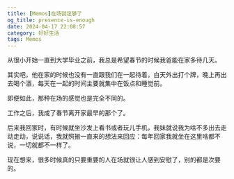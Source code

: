 ```yaml
---
title: [Memos]在场就足够了
og_title: presence-is-enough
date: 2024-04-17 22:08:57
category: 好好生活
tags: Memos
---
```


从很小开始一直到大学毕业之前，我总是希望春节的时候我爸能在家多待几天。

其实吧，他在家的时候也没有一直跟我们在一起待着，白天外出打个牌，晚上再出去喝个酒，每天在一起的时间主要就集中在饭点和睡觉前。

即便如此，那种在场的感觉也是完全不同的。

工作之后，我成了春节离开家最早的那个了。

后来我回家时，有时候就坐沙发上看书或者玩儿手机，我妹就说我为啥不多出去走动走动，说说话，我就照搬一直来的想法来回应：每年回家我就坐在这里啥都不说，一切就都不一样了。

现在想来，很多时候真的只要重要的人在场就很让人感到安慰了，别的都是次要的。

